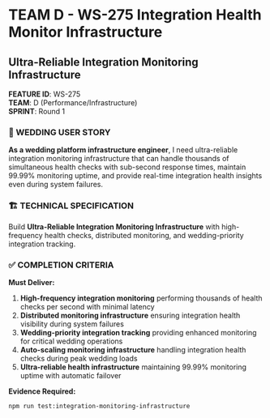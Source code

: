 # TEAM D - WS-275 Integration Health Monitor Infrastructure
## Ultra-Reliable Integration Monitoring Infrastructure

**FEATURE ID**: WS-275  
**TEAM**: D (Performance/Infrastructure)  
**SPRINT**: Round 1  

### 🎯 WEDDING USER STORY

**As a wedding platform infrastructure engineer**, I need ultra-reliable integration monitoring infrastructure that can handle thousands of simultaneous health checks with sub-second response times, maintain 99.99% monitoring uptime, and provide real-time integration health insights even during system failures.

### 🏗️ TECHNICAL SPECIFICATION

Build **Ultra-Reliable Integration Monitoring Infrastructure** with high-frequency health checks, distributed monitoring, and wedding-priority integration tracking.

### ✅ COMPLETION CRITERIA

**Must Deliver:**
1. **High-frequency integration monitoring** performing thousands of health checks per second with minimal latency
2. **Distributed monitoring infrastructure** ensuring integration health visibility during system failures
3. **Wedding-priority integration tracking** providing enhanced monitoring for critical wedding operations
4. **Auto-scaling monitoring infrastructure** handling integration health checks during peak wedding loads
5. **Ultra-reliable health infrastructure** maintaining 99.99% monitoring uptime with automatic failover

**Evidence Required:**
```bash
npm run test:integration-monitoring-infrastructure
```